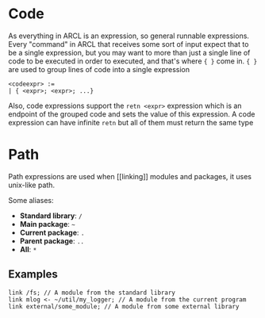 # Code
As everything in ARCL is an expression, so general runnable expressions. Every "command" in ARCL that receives some sort of input expect that to be a single expression, but you may want to more than just a single line of code to be executed in order to executed, and that's where ``{ }`` come in. ``{ }`` are used to group lines of code into a single expression
```
<codeexpr> :=
| { <expr>; <expr>; ...}
```
Also, code expressions support the ``retn <expr>`` expression which is an endpoint of the grouped code and sets the value of this expression. A code expression can have infinite ``retn`` but all of them must return the same type
# Path
Path expressions are used when [[linking]] modules and packages, it uses unix-like path.

Some aliases:
- **Standard library**: ``/``
- **Main package**: ``~``
- **Current package**: ``.``
- **Parent package**: ``..``
- **All**: ``*``
## Examples
```
link /fs; // A module from the standard library
link mlog <- ~/util/my_logger; // A module from the current program
link external/some_module; // A module from some external library
```
